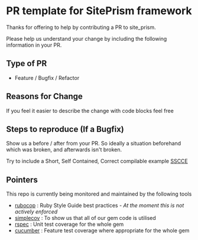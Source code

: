 # PR template for SitePrism framework
Thanks for offering to help by contributing a PR to site_prism.

Please help us understand your change by including the following information in your PR.

## Type of PR
- Feature / Bugfix / Refactor

## Reasons for Change
If you feel it easier to describe the change with code blocks feel free

## Steps to reproduce (If a Bugfix)
Show us a before / after from your PR. So ideally a situation beforehand which was broken, and afterwards isn't broken.

Try to include a Short, Self Contained, Correct compilable example [SSCCE](http://sscce.org/)

## Pointers

This repo is currently being monitored and maintained by the following tools
- [rubocop](https://github.com/bbatsov/rubocop) : Ruby Style Guide best practices - _At the moment this is not actively enforced_
- [simplecov](https://github.com/colszowka/simplecov) : To show us that all of our gem code is utilised
- [rspec](https://github.com/rspec/rspec) : Unit test coverage for the whole gem
- [cucumber](https://github.com/cucumber/cucumber-ruby) : Feature test coverage where appropriate for the whole gem
